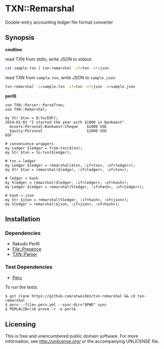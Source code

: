 # TXN::Remarshal

Double-entry accounting ledger file format converter


## Synopsis

**cmdline**

read TXN from stdin, write JSON to stdout:

```sh
cat sample.txn | txn-remarshal -if=txn -of=json
```

read TXN from `sample.txn`, write JSON to `sample.json`:

```sh
txn-remarshal -i=sample.txn -if=txn -of=json -o=sample.json
```

**perl6**

```perl6
use TXN::Parser::ParseTree;
use TXN::Remarshal;

my Str $txn = Q:to/EOF/;
2014-01-01 "I started the year with $1000 in Bankwest"
  Assets:Personal:Bankwest:Cheque    $1000 USD
  Equity:Personal                    $1000 USD
EOF

# convenience wrappers
my Ledger $ledger = from-txn($txn);
my Str $txn = to-txn($ledger);

# txn ↔ ledger
my Ledger $ledger = remarshal($txn, :if<txn>, :of<ledger>);
my Str $txn = remarshal($ledger, :if<ledger>, :of<txn>);

# ledger ↔ hash
my %ledger = remarshal($ledger, :if<ledger>, :of<hash>);
my Ledger $ledger = remarshal(%ledger, :if<hash>, :of<ledger>);

# hash ↔ json
my Str $json = remarshal(%ledger, :if<hash>, :of<json>);
my %ledger = remarshal($json, :if<json>, :of<hash>);
```


## Installation

### Dependencies

- Rakudo Perl6
- [File::Presence](https://github.com/atweiden/file-presence)
- [TXN::Parser](https://github.com/atweiden/txn-parser)

### Test Dependencies

- [Peru](https://github.com/buildinspace/peru)

To run the tests:

```
$ git clone https://github.com/atweiden/txn-remarshal && cd txn-remarshal
$ peru --file=.peru.yml --sync-dir="$PWD" sync
$ PERL6LIB=lib prove -r -e perl6
```


## Licensing

This is free and unencumbered public domain software. For more
information, see http://unlicense.org/ or the accompanying UNLICENSE file.
